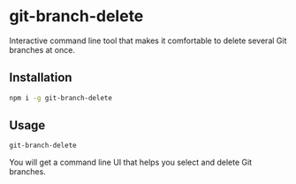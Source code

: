 # git-branch-delete

Interactive command line tool that makes it comfortable to delete several Git branches at once.

## Installation

```bash
npm i -g git-branch-delete
```

## Usage

```bash
git-branch-delete
```

You will get a command line UI that helps you select and delete Git branches.
